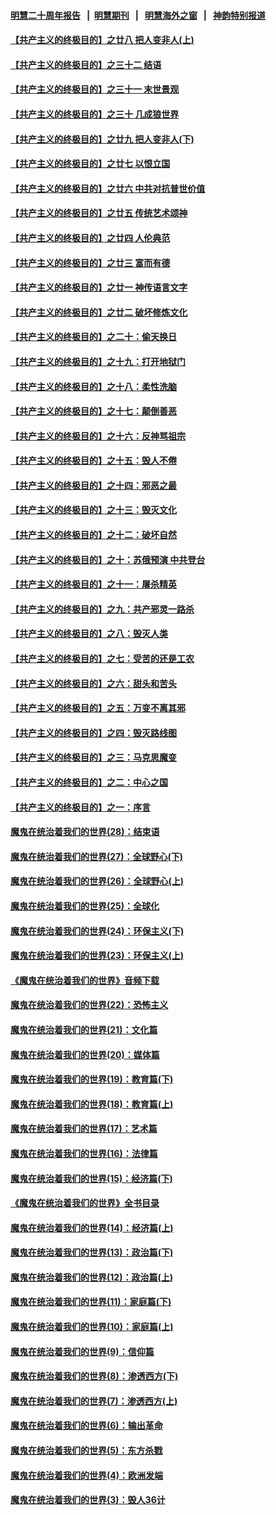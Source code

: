 #### [明慧二十周年报告](https://github.com/gfw-breaker/mh-reports/blob/master/README.md?t=07191702) &nbsp;&nbsp;|&nbsp;&nbsp;[明慧期刊](https://github.com/gfw-breaker/mh-qikan) &nbsp;&nbsp;|&nbsp;&nbsp; [明慧海外之窗](https://github.com/gfw-breaker/mh-news/blob/master/README.md?t=07191702) &nbsp;&nbsp;|&nbsp;&nbsp; [神韵特别报道](https://github.com/gfw-breaker/mh-news/blob/master/shenyun.md?t=07191702) 

#### [【共产主义的终极目的】之廿八 把人变非人(上)](../pages/nsc422/n11340492.md?t=07191702) 

#### [【共产主义的终极目的】之三十二 结语](../pages/nsc422/n11360535.md?t=07191702) 

#### [【共产主义的终极目的】之三十一 末世景观](../pages/nsc422/n11351129.md?t=07191702) 

#### [【共产主义的终极目的】之三十 几成狼世界](../pages/nsc422/n11348280.md?t=07191702) 

#### [【共产主义的终极目的】之廿九 把人变非人(下)](../pages/nsc422/n11344140.md?t=07191702) 

#### [【共产主义的终极目的】之廿七 以恨立国](../pages/nsc422/n11336944.md?t=07191702) 

#### [【共产主义的终极目的】之廿六 中共对抗普世价值](../pages/nsc422/n11324785.md?t=07191702) 

#### [【共产主义的终极目的】之廿五 传统艺术颂神](../pages/nsc422/n11296396.md?t=07191702) 

#### [【共产主义的终极目的】之廿四 人伦典范](../pages/nsc422/n11296397.md?t=07191702) 

#### [【共产主义的终极目的】之廿三 富而有德](../pages/nsc422/n11283598.md?t=07191702) 

#### [【共产主义的终极目的】之廿一 神传语言文字](../pages/nsc422/n11263265.md?t=07191702) 

#### [【共产主义的终极目的】之廿二 破坏修炼文化](../pages/nsc422/n11245728.md?t=07191702) 

#### [【共产主义的终极目的】之二十：偷天换日](../pages/nsc422/n11238846.md?t=07191702) 

#### [【共产主义的终极目的】之十九：打开地狱门](../pages/nsc422/n11206376.md?t=07191702) 

#### [【共产主义的终极目的】之十八：柔性洗脑](../pages/nsc422/n11199994.md?t=07191702) 

#### [【共产主义的终极目的】之十七：颠倒善恶](../pages/nsc422/n11179782.md?t=07191702) 

#### [【共产主义的终极目的】之十六：反神骂祖宗](../pages/nsc422/n11166798.md?t=07191702) 

#### [【共产主义的终极目的】之十五：毁人不倦](../pages/nsc422/n11166792.md?t=07191702) 

#### [【共产主义的终极目的】之十四：邪恶之最](../pages/nsc422/n11150249.md?t=07191702) 

#### [【共产主义的终极目的】之十三：毁灭文化](../pages/nsc422/n11135227.md?t=07191702) 

#### [【共产主义的终极目的】之十二：破坏自然](../pages/nsc422/n11135214.md?t=07191702) 

#### [【共产主义的终极目的】之十：苏俄预演 中共登台](../pages/nsc422/n11118424.md?t=07191702) 

#### [【共产主义的终极目的】之十一：屠杀精英](../pages/nsc422/n11118442.md?t=07191702) 

#### [【共产主义的终极目的】之九：共产邪灵一路杀](../pages/nsc422/n11114139.md?t=07191702) 

#### [【共产主义的终极目的】之八：毁灭人类](../pages/nsc422/n11108503.md?t=07191702) 

#### [【共产主义的终极目的】之七：受苦的还是工农](../pages/nsc422/n11101809.md?t=07191702) 

#### [【共产主义的终极目的】之六：甜头和苦头](../pages/nsc422/n11096971.md?t=07191702) 

#### [【共产主义的终极目的】之五：万变不离其邪](../pages/nsc422/n11091285.md?t=07191702) 

#### [【共产主义的终极目的】之四：毁灭路线图](../pages/nsc422/n11086284.md?t=07191702) 

#### [【共产主义的终极目的】之三：马克思魔变](../pages/nsc422/n11061941.md?t=07191702) 

#### [【共产主义的终极目的】之二：中心之国](../pages/nsc422/n11047728.md?t=07191702) 

#### [【共产主义的终极目的】之一：序言](../pages/nsc422/n11086077.md?t=07191702) 

#### [魔鬼在统治着我们的世界(28)：结束语](../pages/nsc422/n10936246.md?t=07191702) 

#### [魔鬼在统治着我们的世界(27)：全球野心(下)](../pages/nsc422/n10928319.md?t=07191702) 

#### [魔鬼在统治着我们的世界(26)：全球野心(上)](../pages/nsc422/n10900318.md?t=07191702) 

#### [魔鬼在统治着我们的世界(25)：全球化](../pages/nsc422/n10788205.md?t=07191702) 

#### [魔鬼在统治着我们的世界(24)：环保主义(下)](../pages/nsc422/n10695307.md?t=07191702) 

#### [魔鬼在统治着我们的世界(23)：环保主义(上)](../pages/nsc422/n10688613.md?t=07191702) 

#### [《魔鬼在统治着我们的世界》音频下载](../pages/nsc422/n10635553.md?t=07191702) 

#### [魔鬼在统治着我们的世界(22)：恐怖主义](../pages/nsc422/n10614727.md?t=07191702) 

#### [魔鬼在统治着我们的世界(21)：文化篇](../pages/nsc422/n10597706.md?t=07191702) 

#### [魔鬼在统治着我们的世界(20)：媒体篇](../pages/nsc422/n10586579.md?t=07191702) 

#### [魔鬼在统治着我们的世界(19)：教育篇(下)](../pages/nsc422/n10564808.md?t=07191702) 

#### [魔鬼在统治着我们的世界(18)：教育篇(上)](../pages/nsc422/n10526970.md?t=07191702) 

#### [魔鬼在统治着我们的世界(17)：艺术篇](../pages/nsc422/n10499093.md?t=07191702) 

#### [魔鬼在统治着我们的世界(16)：法律篇](../pages/nsc422/n10485969.md?t=07191702) 

#### [魔鬼在统治着我们的世界(15)：经济篇(下)](../pages/nsc422/n10469975.md?t=07191702) 

#### [《魔鬼在统治着我们的世界》全书目录](../pages/nsc422/n10464261.md?t=07191702) 

#### [魔鬼在统治着我们的世界(14)：经济篇(上)](../pages/nsc422/n10457370.md?t=07191702) 

#### [魔鬼在统治着我们的世界(13)：政治篇(下)](../pages/nsc422/n10448270.md?t=07191702) 

#### [魔鬼在统治着我们的世界(12)：政治篇(上)](../pages/nsc422/n10444576.md?t=07191702) 

#### [魔鬼在统治着我们的世界(11)：家庭篇(下)](../pages/nsc422/n10440961.md?t=07191702) 

#### [魔鬼在统治着我们的世界(10)：家庭篇(上)](../pages/nsc422/n10435448.md?t=07191702) 

#### [魔鬼在统治着我们的世界(9)：信仰篇](../pages/nsc422/n10432159.md?t=07191702) 

#### [魔鬼在统治着我们的世界(8)：渗透西方(下)](../pages/nsc422/n10429603.md?t=07191702) 

#### [魔鬼在统治着我们的世界(7)：渗透西方(上)](../pages/nsc422/n10426013.md?t=07191702) 

#### [魔鬼在统治着我们的世界(6)：输出革命](../pages/nsc422/n10421536.md?t=07191702) 

#### [魔鬼在统治着我们的世界(5)：东方杀戮](../pages/nsc422/n10417707.md?t=07191702) 

#### [魔鬼在统治着我们的世界(4)：欧洲发端](../pages/nsc422/n10414890.md?t=07191702) 

#### [魔鬼在统治着我们的世界(3)：毁人36计](../pages/nsc422/n10411583.md?t=07191702) 

